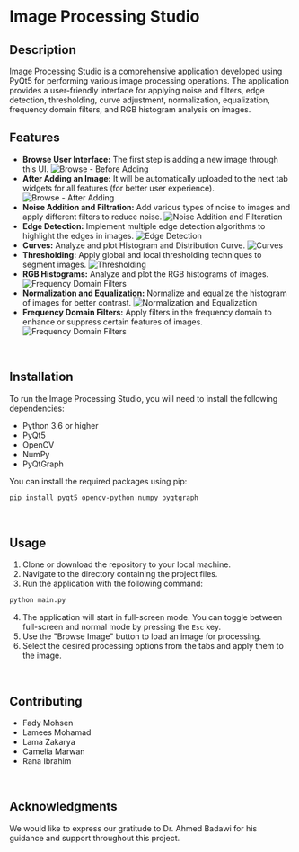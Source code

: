# Image Processing Studio



## Description
Image Processing Studio is a comprehensive application developed using PyQt5 for performing various image processing operations. The application provides a user-friendly interface for applying noise and filters, edge detection, thresholding, curve adjustment, normalization, equalization, frequency domain filters, and RGB histogram analysis on images.
<br>



## Features
- **Browse User Interface:** The first step is adding a new image through this UI.
  ![Browse - Before Adding](https://github.com/fadymohsen/ComputerVision-ImageSamplingStudio/blob/main/Screenshots/Browse%20-%20Before%20Adding.png)
- **After Adding an Image:** It will be automatically uploaded to the next tab widgets for all features (for better user experience).
  ![Browse - After Adding](https://github.com/fadymohsen/ComputerVision-ImageSamplingStudio/blob/main/Screenshots/Browse%20-%20After%20Adding.png)
- **Noise Addition and Filtration:** Add various types of noise to images and apply different filters to reduce noise.
  ![Noise Addition and Filteration](https://github.com/fadymohsen/ComputerVision-ImageSamplingStudio/blob/main/Screenshots/Noise%20Filteration.png)
- **Edge Detection:** Implement multiple edge detection algorithms to highlight the edges in images.
  ![Edge Detection](https://github.com/fadymohsen/ComputerVision-ImageSamplingStudio/blob/main/Screenshots/Edge%20Detection.png)
- **Curves:** Analyze and plot Histogram and Distribution Curve.
  ![Curves](https://github.com/fadymohsen/ComputerVision-ImageSamplingStudio/blob/main/Screenshots/Curves.png)
- **Thresholding:** Apply global and local thresholding techniques to segment images.
  ![Thresholding](https://github.com/fadymohsen/ComputerVision-ImageSamplingStudio/blob/main/Screenshots/Global%20Thresholding.png)
- **RGB Histograms:** Analyze and plot the RGB histograms of images.
  ![Frequency Domain Filters](https://github.com/fadymohsen/ComputerVision-ImageSamplingStudio/blob/main/Screenshots/RGB%20Histogram.png)
- **Normalization and Equalization:** Normalize and equalize the histogram of images for better contrast.
  ![Normalization and Equalization](https://github.com/fadymohsen/ComputerVision-ImageSamplingStudio/blob/main/Screenshots/Equalization.png)
- **Frequency Domain Filters:** Apply filters in the frequency domain to enhance or suppress certain features of images.
  ![Frequency Domain Filters](https://github.com/fadymohsen/ComputerVision-ImageSamplingStudio/blob/main/Screenshots/Frequency.png)

<br>



## Installation
To run the Image Processing Studio, you will need to install the following dependencies:
- Python 3.6 or higher
- PyQt5
- OpenCV
- NumPy
- PyQtGraph

You can install the required packages using pip:
```bash
pip install pyqt5 opencv-python numpy pyqtgraph
```
<br>



## Usage
1. Clone or download the repository to your local machine.
2. Navigate to the directory containing the project files.
3. Run the application with the following command:
```bash
python main.py
```
4. The application will start in full-screen mode. You can toggle between full-screen and normal mode by pressing the `Esc` key.
5. Use the "Browse Image" button to load an image for processing.
6. Select the desired processing options from the tabs and apply them to the image.
<br>



## Contributing
- Fady Mohsen
- Lamees Mohamad
- Lama Zakarya
- Camelia Marwan
- Rana Ibrahim
<br>



## Acknowledgments
We would like to express our gratitude to Dr. Ahmed Badawi for his guidance and support throughout this project.

